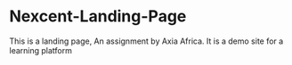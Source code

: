 # Nexcent-Landing-Page

This is a landing page, An assignment by Axia Africa.
It is a demo site for a learning platform